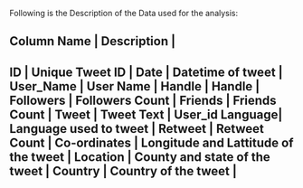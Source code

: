 Following is the Description of the Data used for the analysis:

Column Name	|	Description				|
-----------------------------------------------------------------
ID 		|	Unique Tweet ID				|
Date		|	Datetime of tweet			|
User_Name	|	User Name				|
Handle		|	Handle					|
Followers	|	Followers Count				|
Friends		|	Friends Count				|
Tweet		|	Tweet Text				|
User_id	Language|	Language used to tweet			|
Retweet		|	Retweet Count				|
Co-ordinates	|	Longitude and Lattitude of the tweet	|
Location	|	County and state of the tweet		|
Country		|	Country of the tweet			|
-----------------------------------------------------------------
